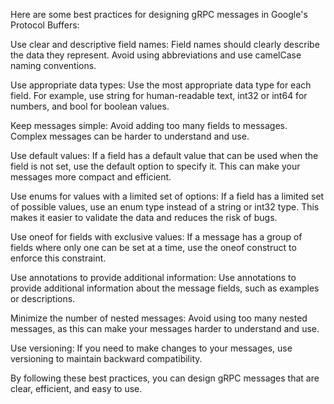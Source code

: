 Here are some best practices for designing gRPC messages in Google's Protocol Buffers:

Use clear and descriptive field names: Field names should clearly describe the data they represent. Avoid using abbreviations and use camelCase naming conventions.

Use appropriate data types: Use the most appropriate data type for each field. For example, use string for human-readable text, int32 or int64 for numbers, and bool for boolean values.

Keep messages simple: Avoid adding too many fields to messages. Complex messages can be harder to understand and use.

Use default values: If a field has a default value that can be used when the field is not set, use the default option to specify it. This can make your messages more compact and efficient.

Use enums for values with a limited set of options: If a field has a limited set of possible values, use an enum type instead of a string or int32 type. This makes it easier to validate the data and reduces the risk of bugs.

Use oneof for fields with exclusive values: If a message has a group of fields where only one can be set at a time, use the oneof construct to enforce this constraint.

Use annotations to provide additional information: Use annotations to provide additional information about the message fields, such as examples or descriptions.

Minimize the number of nested messages: Avoid using too many nested messages, as this can make your messages harder to understand and use.

Use versioning: If you need to make changes to your messages, use versioning to maintain backward compatibility.

By following these best practices, you can design gRPC messages that are clear, efficient, and easy to use.